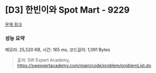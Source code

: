 # [D3] 한빈이와 Spot Mart - 9229 

[문제 링크](https://swexpertacademy.com/main/code/problem/problemDetail.do?contestProbId=AW8Wj7cqbY0DFAXN) 

### 성능 요약

메모리: 25,520 KB, 시간: 165 ms, 코드길이: 1,091 Bytes



> 출처: SW Expert Academy, https://swexpertacademy.com/main/code/problem/problemList.do